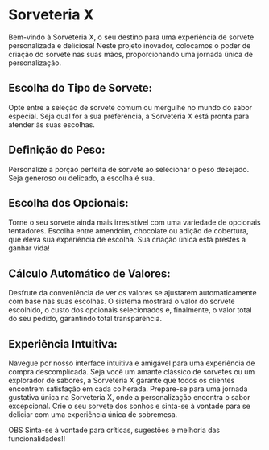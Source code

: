 # Sorveteria X

Bem-vindo à Sorveteria X, o seu destino para uma experiência de sorvete personalizada e deliciosa! Neste projeto inovador, colocamos o poder de criação do sorvete nas suas mãos, proporcionando uma jornada única de personalização.

## Escolha do Tipo de Sorvete:

Opte entre a seleção de sorvete comum ou mergulhe no mundo do sabor especial. Seja qual for a sua preferência, a Sorveteria X está pronta para atender às suas escolhas.

## Definição do Peso:

Personalize a porção perfeita de sorvete ao selecionar o peso desejado. Seja generoso ou delicado, a escolha é sua.

## Escolha dos Opcionais:

Torne o seu sorvete ainda mais irresistível com uma variedade de opcionais tentadores. Escolha entre amendoim, chocolate ou adição de cobertura, que eleva sua experiência de escolha. Sua criação única está prestes a ganhar vida!

## Cálculo Automático de Valores:

Desfrute da conveniência de ver os valores se ajustarem automaticamente com base nas suas escolhas. O sistema mostrará o valor do sorvete escolhido, o custo dos opcionais selecionados e, finalmente, o valor total do seu pedido, garantindo total transparência.

## Experiência Intuitiva:

Navegue por nosso interface intuitiva e amigável para uma experiência de compra descomplicada. Seja você um amante clássico de sorvetes ou um explorador de sabores, a Sorveteria X garante que todos os clientes encontrem satisfação em cada colherada.
Prepare-se para uma jornada gustativa única na Sorveteria X, onde a personalização encontra o sabor excepcional. Crie o seu sorvete dos sonhos e sinta-se à vontade para se deliciar com uma experiência única de sobremesa.

OBS Sinta-se à vontade para críticas, sugestões e melhoria das funcionalidades!!
